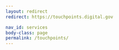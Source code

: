 ```yaml
---
layout: redirect
redirect: https://touchpoints.digital.gov

nav_id: services
body-class: page
permalink: /touchpoints/
---
```

